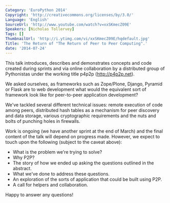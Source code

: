 ```yaml
---
Category: 'EuroPython 2014'
Copyright: 'http://creativecommons.org/licenses/by/3.0/'
Language: 'English'
SourceUrl: 'http://www.youtube.com/watch?v=xxSKmecZ09E'
Speakers: [Nicholas Tollervey]
Tags: []
ThumbnailUrl: 'http://i.ytimg.com/vi/xxSKmecZ09E/hqdefault.jpg'
Title: 'The Return of "The Return of Peer to Peer Computing".'
date: '2014-07-24'
---
```

This talk introduces, describes and demonstrates concepts and code created during sprints and via online collaboration by a distributed group of Pythonistas under the working title p4p2p (http://p4p2p.net).

We asked ourselves, as frameworks such as Zope/Plone, Django, Pyramid or Flask are to web development what would the equivalent sort of framework look like for peer-to-peer application development?

We've tackled several different technical issues: remote execution of code among peers, distributed hash tables as a mechanism for peer discovery and data storage, various cryptographic requirements and the nuts and bolts of punching holes in firewalls.

Work is ongoing (we have another sprint at the end of March) and the final content of the talk will depend on progress made. However, we expect to touch upon the following (subject to the caveat above):

* What is the problem we're trying to solve?
* Why P2P?
* The story of how we ended up asking the questions outlined in the abstract.
* What we've done to address these questions.
* An exploration of the sorts of application that could be built using P2P.
* A call for helpers and collaboration.

Happy to answer any questions!